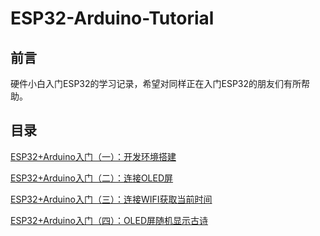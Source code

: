 # ESP32-Arduino-Tutorial
## 前言

硬件小白入门ESP32的学习记录，希望对同样正在入门ESP32的朋友们有所帮助。

## 目录

[ESP32+Arduino入门（一）：开发环境搭建](./docs/ESP32+Arduino入门（一）：开发环境搭建.md)

[ESP32+Arduino入门（二）：连接OLED屏](./docs/ESP32+Arduino入门（二）：连接OLED屏.md)

[ESP32+Arduino入门（三）：连接WIFI获取当前时间](./docs/ESP32+Arduino入门（三）：连接WIFI获取当前时间.md)

[ESP32+Arduino入门（四）：OLED屏随机显示古诗](./docs/ESP32+Arduino入门（四）：OLED屏随机显示古诗.md)

